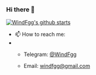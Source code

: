 ### Hi there 👋

[![WindFgg's github starts](https://github-readme-stats.vercel.app/api?username=WindFgg&theme=onedark)](https://github.com/WindFgg/WindFgg)

- 📫 How to reach me: 
- 
  * Telegram: [@WindFgg](https://t.me/kingfeng)
  
  * Email: windfgg@gmail.com

